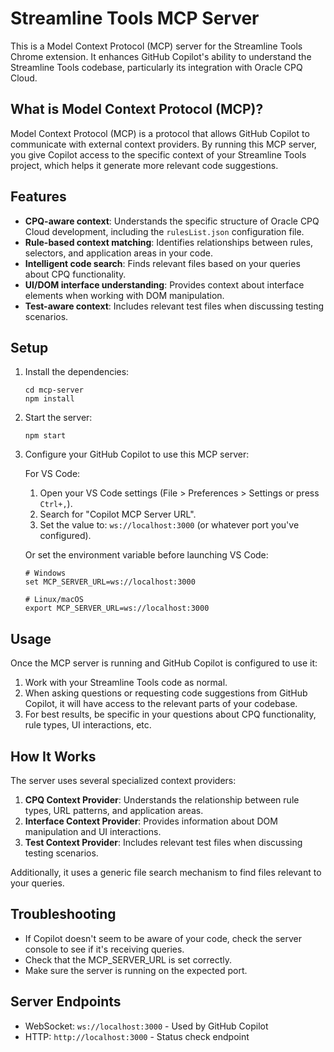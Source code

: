 # Streamline Tools MCP Server

This is a Model Context Protocol (MCP) server for the Streamline Tools Chrome extension. It enhances GitHub Copilot's ability to understand the Streamline Tools codebase, particularly its integration with Oracle CPQ Cloud.

## What is Model Context Protocol (MCP)?

Model Context Protocol (MCP) is a protocol that allows GitHub Copilot to communicate with external context providers. By running this MCP server, you give Copilot access to the specific context of your Streamline Tools project, which helps it generate more relevant code suggestions.

## Features

- **CPQ-aware context**: Understands the specific structure of Oracle CPQ Cloud development, including the `rulesList.json` configuration file.
- **Rule-based context matching**: Identifies relationships between rules, selectors, and application areas in your code.
- **Intelligent code search**: Finds relevant files based on your queries about CPQ functionality.
- **UI/DOM interface understanding**: Provides context about interface elements when working with DOM manipulation.
- **Test-aware context**: Includes relevant test files when discussing testing scenarios.

## Setup

1. Install the dependencies:
   ```
   cd mcp-server
   npm install
   ```

2. Start the server:
   ```
   npm start
   ```

3. Configure your GitHub Copilot to use this MCP server:

   For VS Code:
   1. Open your VS Code settings (File > Preferences > Settings or press `Ctrl+,`).
   2. Search for "Copilot MCP Server URL".
   3. Set the value to: `ws://localhost:3000` (or whatever port you've configured).

   Or set the environment variable before launching VS Code:
   ```
   # Windows
   set MCP_SERVER_URL=ws://localhost:3000
   
   # Linux/macOS
   export MCP_SERVER_URL=ws://localhost:3000
   ```

## Usage

Once the MCP server is running and GitHub Copilot is configured to use it:

1. Work with your Streamline Tools code as normal.
2. When asking questions or requesting code suggestions from GitHub Copilot, it will have access to the relevant parts of your codebase.
3. For best results, be specific in your questions about CPQ functionality, rule types, UI interactions, etc.

## How It Works

The server uses several specialized context providers:

1. **CPQ Context Provider**: Understands the relationship between rule types, URL patterns, and application areas.
2. **Interface Context Provider**: Provides information about DOM manipulation and UI interactions.
3. **Test Context Provider**: Includes relevant test files when discussing testing scenarios.

Additionally, it uses a generic file search mechanism to find files relevant to your queries.

## Troubleshooting

- If Copilot doesn't seem to be aware of your code, check the server console to see if it's receiving queries.
- Check that the MCP_SERVER_URL is set correctly.
- Make sure the server is running on the expected port.

## Server Endpoints

- WebSocket: `ws://localhost:3000` - Used by GitHub Copilot
- HTTP: `http://localhost:3000` - Status check endpoint